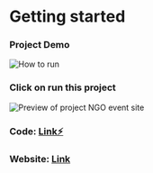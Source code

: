 # Getting started 

### Project Demo
![How to run](https://github.com/shivesh01/firebase-gtk-web-checkpoint4-bwf6db/blob/master/Images/Img.png)

### Click on run this project
![Preview of project NGO event site](https://github.com/shivesh01/firebase-gtk-web-checkpoint4-bwf6db/blob/master/Images/img2.png)

### Code: [Link⚡️](https://stackblitz.com/edit/firebase-gtk-web-checkpoint4-yyzdzr?file=index.html)

### Website: [Link](https://firebase-gtk-web-checkpoint4-yyzdzr.stackblitz.io/)






<!--- changes getting started  --->
<!--- Working demo Gif: 

Code on stack blitz:  


// Video Demo link:
---> 
